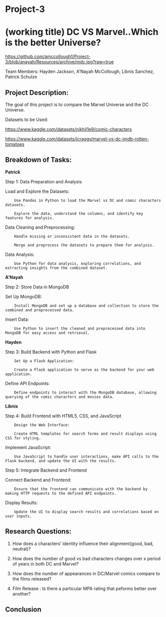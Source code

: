 # Project-3
# (working title) DC VS Marvel..Which is the better Universe? 

https://github.com/amccollough1/Project-3/blob/anayah/Resources/archive/mdc.jpg?raw=true

Team Members: Hayden Jackson, A'Nayah McCollough, Libnis Sanchez, Patrick Schulze

**Project Description:**
-------------------------

The goal of this project is to compare the Marvel Universe and the DC Universe.


Datasets to be Used:

https://www.kaggle.com/datasets/nikhil1e9/comic-characters

https://www.kaggle.com/datasets/jcraggy/marvel-vs-dc-imdb-rotten-tomatoes


Breakdown of Tasks:
--------------------

**Patrick**

Step 1: Data Preparation and Analysis

Load and Explore the Datasets:

        Use Pandas in Python to load the Marvel vs DC and comic characters datasets.

        Explore the data, understand the columns, and identify key features for analysis.

Data Cleaning and Preprocessing:

        Handle missing or inconsistent data in the datasets.

        Merge and preprocess the datasets to prepare them for analysis.

Data Analysis:

        Use Python for data analysis, exploring correlations, and extracting insights from the combined dataset.

**A'Nayah**

Step 2: Store Data in MongoDB

Set Up MongoDB:

        Install MongoDB and set up a database and collection to store the combined and preprocessed data.

Insert Data:

        Use Python to insert the cleaned and preprocessed data into MongoDB for easy access and retrieval.

**Hayden**

Step 3: Build Backend with Python and Flask

        Set Up a Flask Application:

        Create a Flask application to serve as the backend for your web application.

Define API Endpoints:

        Define endpoints to interact with the MongoDB database, allowing querying of the comic characters and movies data.

**Libnis**

Step 4: Build Frontend with HTML5, CSS, and JavaScript

        Design the Web Interface:

        Create HTML templates for search forms and result displays using CSS for styling.

Implement JavaScript:

        Use JavaScript to handle user interactions, make API calls to the Flask backend, and update the UI with the results.

Step 5: Integrate Backend and Frontend

Connect Backend and Frontend:

        Ensure that the frontend can communicate with the backend by making HTTP requests to the defined API endpoints.

Display Results:

        Update the UI to display search results and correlations based on user inputs.

**Research Questions:** 
---------------------

1. How does a characters' identity influence their alignment(good, bad, neutral)?

2.   How does the number of good vs bad characters changes over x period of years in both DC and Marvel?

3.   How does the number of appearances in  DC/Marvel comics compare to the films released?

4.   Film Release : Is there a particular MPA rating that peforms better over another?

Conclusion
--------------------

